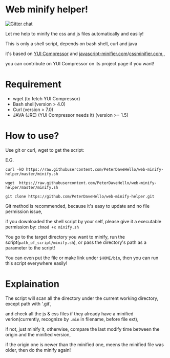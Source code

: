 Web minify helper!
========

[![Gitter chat](https://badges.gitter.im/PeterDaveHello/web-minify-helper.svg)](https://gitter.im/PeterDaveHello/web-minify-helper)

Let me help to minify the css and js files automatically and easily!

This is only a shell script, depends on bash shell, curl and java

it's based on [YUI Compressor](https://github.com/yui/yuicompressor) and [javascript-minifier.com](http://javascript-minifier.com)/[cssminifier.com](http://cssminifier.com),,

you can contribute on YUI Compressor on its project page if you want!

Requirement
========
- wget (to fetch YUI Compressor)
- Bash shell(version > 4.0)
- Curl (version > 7.0)
- JAVA (JRE) (YUI Compressor needs it) (version >= 1.5)

How to use?
========
Use git or curl, wget to get the script:

E.G.

`curl -kO https://raw.githubusercontent.com/PeterDaveHello/web-minify-helper/master/minify.sh` 

`wget  https://raw.githubusercontent.com/PeterDaveHello/web-minify-helper/master/minify.sh` 

`git clone https://github.com/PeterDaveHello/web-minify-helper.git`

Git method is recommended, because it's easy to update and no file permission issue,

if you downloaded the shell script by your self, please give it a executable permission by:
`chmod +x minify.sh`

You go to the target directory you want to minify, run the script(`path_of_script/minify.sh`), or pass the directory's path as a parameter to the script!

You can even put the file or make link under `$HOME/bin`, then you can run this script everywhere easily!

Explaination
========
The script will scan all the directory under the current working directory, except path with '.git',

and check all the js & css files if they already have a minified verion(currently, recognize by `.min` in filename, before file ext),

if not, just minify it, otherwise, compare the last modify time between the origin and the minified version,

if the origin one is newer than the minified one, meens the minified file was older, then do the minify again!
